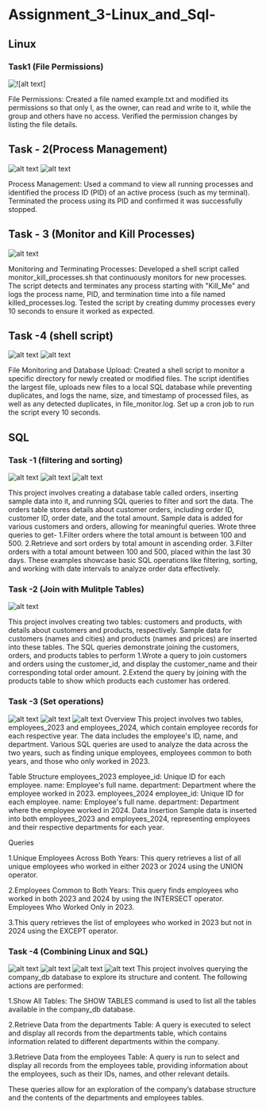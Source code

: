 # Assignment_3-Linux_and_Sql-
## Linux 
### Task1 (File Permissions)
![!\[alt text\]](Linux/screenshots/Task-1.png)

File Permissions: Created a file named example.txt and modified its permissions so that only I, as the owner, can read and write to it, while the group and others have no access. Verified the permission changes by listing the file details.

## Task - 2(Process Management)
![alt text](Linux/screenshots/Task2pic1.png)
![alt text](Linux/screenshots/Task2pic2.png)

Process Management: Used a command to view all running processes and identified the process ID (PID) of an active process (such as my terminal). Terminated the process using its PID and confirmed it was successfully stopped.



## Task - 3 (Monitor and Kill Processes)

![alt text](Linux/screenshots/Task-3.png)

Monitoring and Terminating Processes: Developed a shell script called monitor_kill_processes.sh that continuously monitors for new processes. The script detects and terminates any process starting with "Kill_Me" and logs the process name, PID, and termination time into a file named killed_processes.log. Tested the script by creating dummy processes every 10 seconds to ensure it worked as expected.

## Task -4 (shell script)
![alt text](Linux/screenshots/Linux4part1.png)
![alt text](Linux/screenshots/Linux4part2.png)

File Monitoring and Database Upload: Created a shell script to monitor a specific directory for newly created or modified files. The script identifies the largest file, uploads new files to a local SQL database while preventing duplicates, and logs the name, size, and timestamp of processed files, as well as any detected duplicates, in file_monitor.log. Set up a cron job to run the script every 10 seconds.

## SQL 
### Task -1 (filtering and sorting)
![alt text](SQL/Screenshots/SQLqueries1.png)
![alt text](SQL/Screenshots/SQLqueries1part2.png)
![alt text](SQL/Screenshots/SQLqueries1part3.png)

This project involves creating a database table called orders, inserting sample data into it, and running SQL queries to filter and sort the data.
The orders table stores details about customer orders, including order ID, customer ID, order date, and the total amount. Sample data is added for various customers and orders, allowing for meaningful queries.
Wrote three queries to get-
1.Filter orders where the total amount is between 100 and 500.
2.Retrieve and sort orders by total amount in ascending order.
3.Filter orders with a total amount between 100 and 500, placed within the last 30 days.
These examples showcase basic SQL operations like filtering, sorting, and working with date intervals to analyze order data effectively.

### Task -2 (Join with Mulitple Tables)
![alt text](SQL/Screenshots/SQL2query1.png)

This project involves creating two tables: customers and products, with details about customers and products, respectively. Sample data for customers (names and cities) and products (names and prices) are inserted into these tables.
The SQL queries demonstrate joining the customers, orders, and products tables to perform 
1.Wrote a query to join customers and orders using the customer_id, and display the customer_name and their corresponding total order amount.
2.Extend the query by joining with the products table to show which products each customer has ordered.

### Task -3 (Set operations)
![alt text](SQL/Screenshots/SQL3-1.png)
![alt text](SQL/Screenshots/SQL3-2.png)
![alt text](SQL/Screenshots/SQL3-3.png)
Overview
This project involves two tables, employees_2023 and employees_2024, which contain employee records for each respective year. The data includes the employee's ID, name, and department. Various SQL queries are used to analyze the data across the two years, such as finding unique employees, employees common to both years, and those who only worked in 2023.

Table Structure
employees_2023
employee_id: Unique ID for each employee.
name: Employee's full name.
department: Department where the employee worked in 2023.
employees_2024
employee_id: Unique ID for each employee.
name: Employee's full name.
department: Department where the employee worked in 2024.
Data Insertion
Sample data is inserted into both employees_2023 and employees_2024, representing employees and their respective departments for each year.

Queries

1.Unique Employees Across Both Years:
This query retrieves a list of all unique employees who worked in either 2023 or 2024 using the UNION operator.

2.Employees Common to Both Years:
This query finds employees who worked in both 2023 and 2024 by using the INTERSECT operator.
Employees Who Worked Only in 2023.

3.This query retrieves the list of employees who worked in 2023 but not in 2024 using the EXCEPT operator.

### Task -4 (Combining Linux and SQL)
![alt text](SQL/Screenshots/SQL4.png)
![alt text](SQL/Screenshots/SQL4part2.png)
![alt text](SQL/Screenshots/SQL4part3.png)
![alt text](SQL/Screenshots/SQL4part4.png)
This project involves querying the company_db database to explore its structure and content. The following actions are performed:

1.Show All Tables: The SHOW TABLES command is used to list all the tables available in the company_db database.

2.Retrieve Data from the departments Table: A query is executed to select and display all records from the departments table, which contains information related to different departments within the company.

3.Retrieve Data from the employees Table: A query is run to select and display all records from the employees table, providing information about the employees, such as their IDs, names, and other relevant details.

These queries allow for an exploration of the company’s database structure and the contents of the departments and employees tables.





